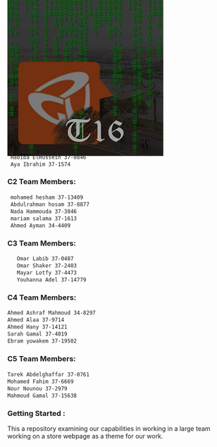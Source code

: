 <h1>Github - Sprint 0</h1> <br/>
<div style="position:absolute;top:0;bottom:0;margin:auto;">
	<img align="right" src="logoV9.png" />
</div>
<h2>TODO Debug my Tutorial Title</h2>
<h3>Authors</h3>

   <h3>C1 Team Members:</h3>

     Salma Zaki 37-3358
     Hesham Morgan 37-6934
     Habiba ElHussein 37-0846
     Aya Ibrahim 37-1574

  <h3>C2 Team Members:</h3>

     mohamed hesham 37-13409
     Abdulrahman hosam 37-8877
     Nada Hammouda 37-3846
     mariam salama 37-1613
     Ahmed Ayman 34-4409

   <h3>C3 Team Members:</h3>

       Omar Labib 37-0487
       Omar Shaker 37-2403
       Mayar Lotfy 37-4473
       Youhanna Adel 37-14779

<h3>C4 Team Members:</h3>

    Ahmed Ashraf Mahmoud 34-8297
    Ahmed Alaa 37-9714
    Ahmed Hany 37-14121
    Sarah Gamal 37-4019
    Ebram yowakem 37-19502

<h3>C5 Team Members:</h3>
		
    Tarek Abdelghaffar 37-0761
    Mohamed Fahim 37-6669
    Nour Nounou 37-2979
    Mahmoud Gamal 37-15638


<h3>Getting Started :</h3>    
This a repository examining our capabilities in working in a large team working on a store webpage as a theme for our work.
